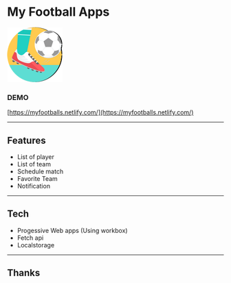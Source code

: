 # My Football Apps

![icon](https://raw.githubusercontent.com/dicka88/dicoding-pwa-submission-2/master/assets/img/icon/Icon-128.png)

### DEMO
[https://myfootballs.netlify.com/](https://myfootballs.netlify.com/)
***
## Features
- List of player
- List of team
- Schedule match
- Favorite Team
- Notification
***
## Tech
- Progessive Web apps (Using workbox)
- Fetch api
- Localstorage

***

## Thanks
